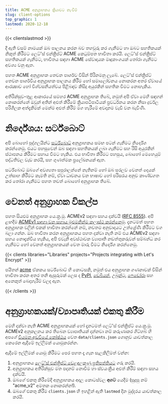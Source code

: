 ```yaml
---
title: ACME අනුග්‍රාහකය ක්‍රියාවට නැංවීම්
slug: client-options
top_graphic: 1
lastmod: 2020-12-18
---
```


{{< clientslastmod >}}

දී ඇති වසම් නාමයක් ඔබ පාලනය කරන බව තහවුරු කර ගැනීමට හා ඔබට සහතිකයක් නිකුත් කිරීමට ලෙට්'ස් එන්ක්‍රිප්ට් ACME කෙටුම්පත භාවිතා කරයි. ලෙට්'ස් එන්ක්‍රිප්ට් සහතිකයක් ගැනීමට, භාවිතය සඳහා ACME සේවාදායක මෘදුකාංගයක් තෝරා ගැනීමට අවශ්‍ය වනු ඇත.

පහත ACME අනුග්‍රාහක තෙවන පාර්ශව විසින් පිරිනමනු ලැබේ. ලෙට්'ස් එන්ක්‍රිප්ට් තෙවන පාර්ශවීය අනුග්‍රාහක පාලනය කිරීම හෝ සමාලෝචනය නොකරන අතර ඒවායේ ආරක්‍ෂාව හෝ විශ්වසනීයත්වය පිළිබඳව කිසිදු අයුරකින් සහතික වීමට නොහැකිය.

අතිරික්සුව-තුළ ආකාරයේ සමහර ACME අනුග්‍රාහක තිබේ, නමුත් අපි ඒවා මෙහි සඳහන් නොකරන්නේ ඔවුන් අතින් අළුත් කිරීමේ ක්‍රියාපටිපාටියක් ප්‍රවර්ධනය කරන නිසා දුර්වල පරිශීලක අත්දැකීමක් මෙන්ම අළුත් කිරීම් මග හැරීමේ අවදානම වැඩි වන බැවිණි.

# නිර්දේශය: සර්ට්බොට්

අපි බොහෝ පුද්ගලයින්ට [සර්ට්බොට්](https://certbot.eff.org/) අනුග්‍රාහකය සමඟ පටන් ගැනීමට නිර්දේශ කරන්නෙමු. එයට පහසුවෙන් ඔබ සඳහා සහතිකයක් ලබා ගැනීමට සහ රිසි අයුරකින් ස්ථාපනය කිරීමට සහාය වීමට හැකිය. එය භාවිතා කිරීමට පහසුය, බොහෝ මෙහෙයුම් පද්ධතිවල වැඩ කරයි, සහ ගුණත්මක ප්‍රලේඛනයක් ඇත.

සර්ට්බොට් ඔබගේ අවශ්‍යතා සපුරාලන්නේ නැතිනම් හෝ ඔබ සරලව වෙනත් දෙයක් උත්සාහ කිරීමට කැමති නම්, ඒවා ධාවනය වන භාෂාව හෝ පරිසරය අනුව කාණ්ඩගත කර තෝරා ගැනීමට පහත තවත් බොහෝ අනුග්‍රාහක තිබේ.

# වෙනත් අනුග්‍රාහක විකල්ප

පහත සියළුම අනුග්‍රාහක යෙ.ක්‍ර.මු. ACMEv2 සඳහා සහය දක්වයි ([RFC 8555](https://tools.ietf.org/html/rfc8555)). අපි ළඟදීම [ACMEv1 සඳහා වන සහාය මුළුමනින්ම කලාස්ථ කරන්නෙමු](https://community.letsencrypt.org/t/end-of-life-plan-for-acmev1/88430/). දැනටමත් පහත අනුග්‍රාහක වලින් එකක් භාවිතා කරන්නේ නම්, නවතම අනුවාදයට උත්ශ්‍රේණි කිරීමට වග බලා ගන්න. ඔබ භාවිතා කරන අනුග්‍රාහකය පහත දක්වා නැති නම් එය ACMEv2 සඳහා සහය නොදැක්විය හැකිය, අපි එවැනි අවස්ථාවක ව්‍යාපෘති නඩත්තුකරුවන් සම්බන්ධ කර ගැනීමට හෝ වෙනත් අනුග්‍රාහකයක් වෙත මාරු වීමට නිර්දේශ කරන්නෙමු.

{{< clients libraries="Libraries" projects="Projects integrating with Let's Encrypt" >}}

පයිතන් [acme](https://github.com/certbot/certbot/tree/master/acme) ඒකකය සර්ට්බොට් හි කොටසකි, නමුත් එය අනුග්‍රාහක ගණනාවක් විසින් භාවිතා කරන අතර තනි ඇසුරුමක් ලෙස ද [PyPI](https://pypi.python.org/pypi/acme), [ඩෙබියන්](https://packages.debian.org/search?keywords=python-acme), [උබුන්ටු](https://launchpad.net/ubuntu/+source/python-acme), [ෆෙඩෝරා](https://bodhi.fedoraproject.org/updates/?packages=python-acme) සහ අනෙකුත් බෙදාහැරීම් වලද ඇත.

{{< /clients >}}

# අනුග්‍රාහකයක්/ව්‍යාපෘතියක් එකතු කිරීම

මෙහි දක්වා නැති ACME අනුග්‍රාහකයක් හෝ දැනටමත් ලෙට්'ස් එන්ක්‍රිප්ට් යෙ.ක්‍ර.මු. ACMEv2 අනුකලනය කර තිබෙන ව්‍යාපෘතියක් දන්නවා නම් කරුණාකර ගිට්හබ් හි අපගේ [වියමන අඩවියේ කෝෂ්ඨය](https://github.com/letsencrypt/website/) වෙත `data/clients.json` ගොනුව යාවත්කාල කෙරෙන ඇදීමේ ඉල්ලීමක් යොමුකරන්න.

ඇදීමේ ඉල්ලීමක් යොමු කිරීමට පෙර පහත දෑ ගැන සැලකිලිමත් වන්න:

1. අනුග්‍රාහකය [ලෙට්'ස් එන්ක්‍රිප්ට් වෙළඳලකුණු ප්‍රතිපත්තියට](/trademarks) ගරු කරයි.
1. අනුග්‍රාහකය අතිරික්සුව මත පදනම් නොවීම හා ස්වයංක්‍රීය අළුත් කිරීම් සඳහා සහය දක්වයි.
1. ඔබගේ එකතු කිරීමේදී අනුග්‍රාහකය අදාල කොටස්වල **අගට** යෙදීම (සුදුසු නම් "acme_v2" අමතක නොකරන්න!).
1. ඔබගේ එකතු කිරීම `clients.json` හි ඉහළින් ඇති `lastmod` දින මුද්දරය යාවත්කාල කරයි.
